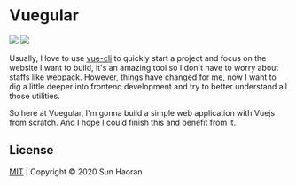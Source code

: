 # Vuegular

<p align="left">
  <img src="https://badgen.net/github/license/ludanxer/vuegular" />
  <img src="https://badgen.net/github/last-commit/ludanxer/vuegular/master" />
</p>

Usually, I love to use [vue-cli](https://cli.vuejs.org/) to quickly start a project and focus on the website I want to build, it's an amazing tool so I don't have to worry about staffs like webpack. However, things have changed for me, now I want to dig a little deeper into frontend development and try to better understand all those utilities.

So here at Vuegular, I'm gonna build a simple web application with Vuejs from scratch. And I hope I could finish this and benefit from it.

## License

[MIT](./LICENSE) | Copyright © 2020 Sun Haoran
